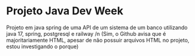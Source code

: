 # Projeto Java Dev Week

Projeto em java spring de uma API de um sistema de um banco utilizando java 17, spring, postgresql e railway /n
(Sim, o Github avisa que é majoritariamente HTML, apesar de não possuir arquivos HTML no projeto, estou investigando o porque)
